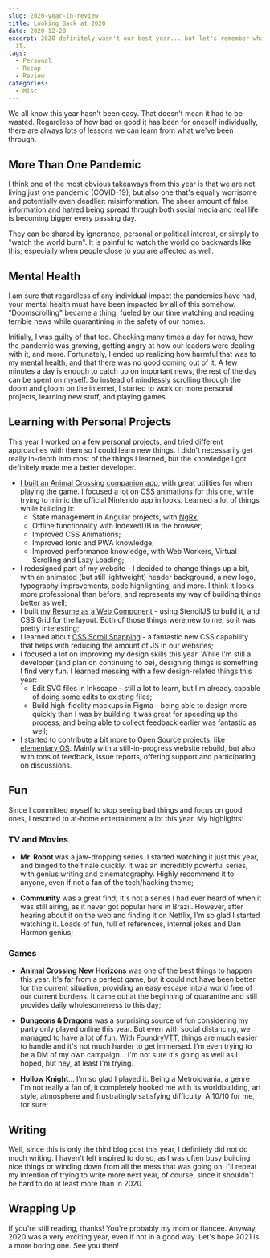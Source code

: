 ```yaml
---
slug: 2020-year-in-review
title: Looking Back at 2020
date: 2020-12-28
excerpt: 2020 definitely wasn't our best year... but let's remember what was good about
  it.
tags:
  - Personal
  - Recap
  - Review
categories:
  - Misc
---
```


<script context="module">
  import SrcsetImage from "$lib/components/atoms/SrcsetImage.svelte";
  import MarkerHighlight from "$lib/components/molecules/MarkerHighlight.svelte";

  import { getSrcsetFromImport } from "$lib/utils/functions";
  import CoverImage from './cover.jpg?width=1600&format=avif;webp;png&meta&imagetools';
  import HollowKnightImage from './hollow-knight.jpg?width=1600&format=avif;webp;png&meta&imagetools';
  import PocketCompanionImage from './pocket-companion.jpg?width=1600&format=avif;webp;png&meta&imagetools';

  metadata.coverImage = getSrcsetFromImport(CoverImage);
</script>

We all know this year hasn't been easy. That doesn't mean it had to be wasted. Regardless of how bad or good it has been for oneself individually, there are always lots of lessons we can learn from what we've been through.

## More Than One Pandemic

I think one of the most obvious takeaways from this year is that we are not living just one pandemic (COVID-19), but also one that's equally worrisome and potentially even deadlier: misinformation. The sheer amount of false information and hatred being spread through both social media and real life is becoming bigger every passing day.

They can be shared by ignorance, personal or political interest, or simply to "watch the world burn". It is painful to watch the world go backwards like this; especially when people close to you are affected as well.

## Mental Health

I am sure that regardless of any individual impact the pandemics have had, your mental health must have been impacted by all of this somehow. "Doomscrolling" became a thing, fueled by our time watching and reading terrible news while quarantining in the safety of our homes.

Initially, I was guilty of that too. Checking many times a day for news, how the pandemic was growing, getting angry at how our leaders were dealing with it, and more. Fortunately, I ended up realizing how harmful that was to my mental health, and that there was no good coming out of it. <MarkerHighlight>A few minutes a day is enough to catch up on important news, the rest of the day can be spent on myself.</MarkerHighlight> So instead of mindlessly scrolling through the doom and gloom on the internet, I started to work on more personal projects, learning new stuff, and playing games.

## Learning with Personal Projects

This year I worked on a few personal projects, and tried different approaches with them so I could learn new things. I didn't necessarily get really in-depth into most of the things I learned, but the knowledge I got definitely made me a better developer.

<SrcsetImage
  srcset={getSrcsetFromImport(PocketCompanionImage)}
  alt="Screenshot of my Pocket Companion app"
/>

- [I built an Animal Crossing companion app](/ionic-animal-crossing-companion/), with great utilities for when playing the game. I focused a lot on CSS animations for this one, while trying to mimic the official Nintendo app in looks. Learned a lot of things while building it:
  - State management in Angular projects, with [NgRx](https://ngrx.io/);
  - Offline functionality with IndexedDB in the browser;
  - Improved CSS Animations;
  - Improved Ionic and PWA knowledge;
  - Improved performance knowledge, with Web Workers, Virtual Scrolling and Lazy Loading;
- I redesigned part of my website - I decided to change things up a bit, with an animated (but still lightweight) header background, a new logo, typography improvements, code highlighting, and more. I think it looks more professional than before, and represents my way of building things better as well;
- I built [my Resume as a Web Component](https://github.com/matfantinel/resume) - using StencilJS to build it, and CSS Grid for the layout. Both of those things were new to me, so it was pretty interesting;
- I learned about [CSS Scroll Snapping](/css-scroll-snapping/) - a fantastic new CSS capability that helps with reducing the amount of JS in our websites;
- I focused a lot on improving my design skills this year. While I'm still a developer (and plan on continuing to be), designing things is something I find very fun. I learned messing with a few design-related things this year:
  - Edit SVG files in Inkscape - still a lot to learn, but I'm already capable of doing some edits to existing files;
  - Build high-fidelity mockups in Figma - being able to design more quickly than I was by building it was great for speeding up the process, and being able to collect feedback earlier was fantastic as well;
- I started to contribute a bit more to Open Source projects, like [elementary OS](https://elementary.io). Mainly with a still-in-progress website rebuild, but also with tons of feedback, issue reports, offering support and participating on discussions.

## Fun

Since I committed myself to stop seeing bad things and focus on good ones, I resorted to at-home entertainment a lot this year. My highlights:

### TV and Movies

- **Mr. Robot** was a jaw-dropping series. I started watching it just this year, and binged to the finale quickly. It was an incredibly powerful series, with genius writing and cinematography. Highly recommend it to anyone, even if not a fan of the tech/hacking theme;

- **Community** was a great find; It's not a series I had ever heard of when it was still airing, as it never got popular here in Brazil. However, after hearing about it on the web and finding it on Netflix, I'm so glad I started watching it. Loads of fun, full of references, internal jokes and Dan Harmon genius;

### Games

- **Animal Crossing New Horizons** was one of the best things to happen this year. It's far from a perfect game, but it could not have been better for the current situation, providing an easy escape into a world free of our current burdens. It came out at the beginning of quarantine and still provides daily wholesomeness to this day;

- **Dungeons & Dragons** was a surprising source of fun considering my party only played online this year. But even with social distancing, we managed to have a lot of fun. With [FoundryVTT](https://foundryvtt.com/), things are much easier to handle and it's not much harder to get immersed. I'm even trying to be a DM of my own campaign... I'm not sure it's going as well as I hoped, but hey, at least I'm trying.

- **Hollow Knight**... I'm so glad I played it. Being a Metroidvania, a genre I'm not really a fan of, it completely hooked me with its worldbuilding, art style, atmosphere and frustratingly satisfying difficulty. A 10/10 for me, for sure;

<SrcsetImage
  srcset={getSrcsetFromImport(HollowKnightImage)}
  alt="Hollow Knight official artwork"
  figcaption="Hollow Knight official artwork, by Team Cherry"
/>

## Writing

Well, since this is only the third blog post this year, I definitely did not do much writing. I haven't felt inspired to do so, as I was often busy building nice things or winding down from all the mess that was going on. I'll repeat my intention of trying to write more next year, of course, since it shouldn't be hard to do at least more than in 2020.

## Wrapping Up

If you're still reading, thanks! You're probably my mom or fiancée. Anyway, 2020 was a very exciting year, even if not in a good way. Let's hope 2021 is a more boring one. See you then!
